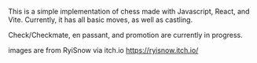 This is a simple implementation of chess made with Javascript, React, and Vite. Currently, it has all basic moves, as well as castling.

Check/Checkmate, en passant, and promotion are currently in progress.

images are from RyiSnow via itch.io https://ryisnow.itch.io/